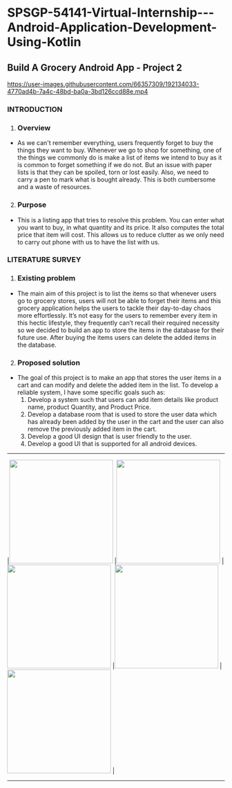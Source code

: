 # SPSGP-54141-Virtual-Internship---Android-Application-Development-Using-Kotlin
## Build A Grocery Android App - Project 2


https://user-images.githubusercontent.com/66357309/192134033-4770ad4b-7a4c-48bd-ba0a-3bd126ccd88e.mp4


### INTRODUCTION
1. ### Overview
- As we can't remember everything, users frequently forget to buy the things they want to buy. Whenever we go to shop for something, one of the things we commonly do is make a  list of items we intend to buy as it is common to forget something if we do not. But an issue with paper lists is that they can be spoiled, torn or lost easily. Also, we need to carry a pen to mark what is bought already. This is both cumbersome and a waste of resources.
2. ### Purpose 
- This is a listing app that tries to resolve this problem. You can enter what you want to buy, in what quantity and its price. It also computes the total price that item will cost. This allows us to reduce clutter as we only need to carry out phone with us to have the list with us.

### LITERATURE SURVEY 
1. ### Existing problem 
- The main aim of this project is to list the items so that whenever users go to grocery stores, users will not be able to forget their items and this grocery application helps the users to tackle their day-to-day chaos more effortlessly. It’s not easy for the users to remember every item in this hectic lifestyle, they frequently can’t recall their required necessity so we decided to build an app to store the items in the database for their future use. After buying the items users can delete the added items in the database.
2. ### Proposed solution 
- The goal of this project is to make an app that stores the user items in a cart and can modify and delete the added item in the list. To develop a reliable system, I have some specific goals such as:
  1. Develop a system such that users can add item details like product name, product Quantity, and Product Price.
  2. Develop a database room that is used to store the user data which has already been added by the user in the cart and the user can also remove the previously added item in the cart.
  3. Develop a good UI design that is user friendly to the user.
  4. Develop a good UI that is supported for all android devices.



***
|<img src="https://user-images.githubusercontent.com/66357309/191430232-53e3adf6-7653-4015-b2fa-d29e1c7f50c7.jpg" width="240">
|<img src="https://user-images.githubusercontent.com/66357309/191430242-24bafc82-85d2-4678-afe7-4036bf7cbacf.jpg" width="240">
|<img src="https://user-images.githubusercontent.com/66357309/191430249-799447ae-5c3c-4b1e-bab3-aa0e254822e0.jpg" width="240">
|<img src="https://user-images.githubusercontent.com/66357309/191430252-afd690a2-a35d-4924-b320-9e83257595eb.jpg" width="240">
|<img src="https://user-images.githubusercontent.com/66357309/191435608-530f5278-8e86-44fe-a30e-7207ca6dfaa2.jpg" width="240">
|
***
